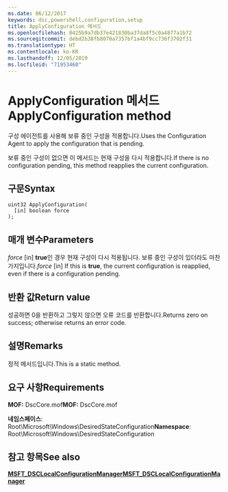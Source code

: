 ```yaml
---
ms.date: 06/12/2017
keywords: dsc,powershell,configuration,setup
title: ApplyConfiguration 메서드
ms.openlocfilehash: 0425b9a7db37e421830ba37da8f5c0a4877a1b72
ms.sourcegitcommit: debd2b38fb8070a7357bf1a4bf9cc736f3702f31
ms.translationtype: HT
ms.contentlocale: ko-KR
ms.lasthandoff: 12/05/2019
ms.locfileid: "71953460"
---
```

# <a name="applyconfiguration-method"></a><span data-ttu-id="85e00-103">ApplyConfiguration 메서드</span><span class="sxs-lookup"><span data-stu-id="85e00-103">ApplyConfiguration method</span></span>

<span data-ttu-id="85e00-104">구성 에이전트를 사용해 보류 중인 구성을 적용합니다.</span><span class="sxs-lookup"><span data-stu-id="85e00-104">Uses the Configuration Agent to apply the configuration that is pending.</span></span>

<span data-ttu-id="85e00-105">보류 중인 구성이 없으면 이 메서드는 현재 구성을 다시 적용합니다.</span><span class="sxs-lookup"><span data-stu-id="85e00-105">If there is no configuration pending, this method reapplies the current configuration.</span></span>

## <a name="syntax"></a><span data-ttu-id="85e00-106">구문</span><span class="sxs-lookup"><span data-stu-id="85e00-106">Syntax</span></span>

```mof
uint32 ApplyConfiguration(
  [in] boolean force
);
```

## <a name="parameters"></a><span data-ttu-id="85e00-107">매개 변수</span><span class="sxs-lookup"><span data-stu-id="85e00-107">Parameters</span></span>

<span data-ttu-id="85e00-108">*force* \[in\] **true**인 경우 현재 구성이 다시 적용됩니다. 보류 중인 구성이 있더라도 마찬가지입니다.</span><span class="sxs-lookup"><span data-stu-id="85e00-108">*force* \[in\] If this is **true**, the current configuration is reapplied, even if there is a configuration pending.</span></span>

## <a name="return-value"></a><span data-ttu-id="85e00-109">반환 값</span><span class="sxs-lookup"><span data-stu-id="85e00-109">Return value</span></span>

<span data-ttu-id="85e00-110">성공하면 0을 반환하고 그렇지 않으면 오류 코드를 반환합니다.</span><span class="sxs-lookup"><span data-stu-id="85e00-110">Returns zero on success; otherwise returns an error code.</span></span>

## <a name="remarks"></a><span data-ttu-id="85e00-111">설명</span><span class="sxs-lookup"><span data-stu-id="85e00-111">Remarks</span></span>

<span data-ttu-id="85e00-112">정적 메서드입니다.</span><span class="sxs-lookup"><span data-stu-id="85e00-112">This is a static method.</span></span>

## <a name="requirements"></a><span data-ttu-id="85e00-113">요구 사항</span><span class="sxs-lookup"><span data-stu-id="85e00-113">Requirements</span></span>

<span data-ttu-id="85e00-114">**MOF:** DscCore.mof</span><span class="sxs-lookup"><span data-stu-id="85e00-114">**MOF:** DscCore.mof</span></span>

<span data-ttu-id="85e00-115">**네임스페이스**: Root\Microsoft\Windows\DesiredStateConfiguration</span><span class="sxs-lookup"><span data-stu-id="85e00-115">**Namespace**: Root\Microsoft\Windows\DesiredStateConfiguration</span></span>

## <a name="see-also"></a><span data-ttu-id="85e00-116">참고 항목</span><span class="sxs-lookup"><span data-stu-id="85e00-116">See also</span></span>

[<span data-ttu-id="85e00-117">**MSFT_DSCLocalConfigurationManager**</span><span class="sxs-lookup"><span data-stu-id="85e00-117">**MSFT_DSCLocalConfigurationManager**</span></span>](msft-dsclocalconfigurationmanager.md)
